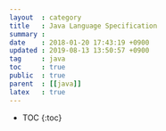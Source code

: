 ```yaml
---
layout  : category
title   : Java Language Specification
summary :
date    : 2018-01-20 17:43:19 +0900
updated : 2019-08-13 13:50:57 +0900
tag     : java
toc     : true
public  : true
parent  : [[java]]
latex   : true
---
```

* TOC
{:toc}
